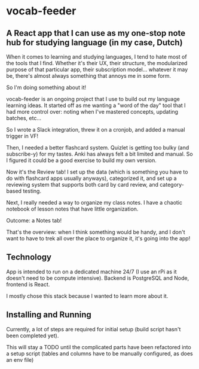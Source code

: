 # vocab-feeder

## A React app that I can use as my one-stop note hub for studying language (in my case, Dutch)

When it comes to learning and studying languages, I tend to hate most of the tools that I find. Whether it's their UX, their structure, the modularized purpose of that particular app, their subscription model... whatever it may be, there's almost always something that annoys me in some form.

So I'm doing something about it!

vocab-feeder is an ongoing project that I use to build out my language learning ideas. It started off as me wanting a "word of the day" tool that I had more control over: noting when I've mastered concepts, updating batches, etc...

So I wrote a Slack integration, threw it on a cronjob, and added a manual trigger in VF!

Then, I needed a better flashcard system. Quizlet is getting too bulky (and subscribe-y) for my tastes. Anki has always felt a bit limited and manual. So I figured it could be a good exercise to build my own version.

Now it's the Review tab! I set up the data (which is something you have to do with flashcard apps usually anyways), categorized it, and set up a reviewing system that supports both card by card review, and category-based testing.

Next, I really needed a way to organize my class notes. I have a chaotic notebook of lesson notes that have little organization. 

Outcome: a Notes tab!

That's the overview: when I think something would be handy, and I don't want to have to trek all over the place to organize it, it's going into the app!

## Technology
App is intended to run on a dedicated machine 24/7 (I use an rPi as it doesn't need to be compute intensive). Backend is PostgreSQL and Node, frontend is React.

I mostly chose this stack because I wanted to learn more about it.

## Installing and Running
Currently, a lot of steps are required for initial setup (build script hasn't been completed yet).

This will stay a TODO until the complicated parts have been refactored into a setup script (tables and columns have to be manually configured, as does an env file)

